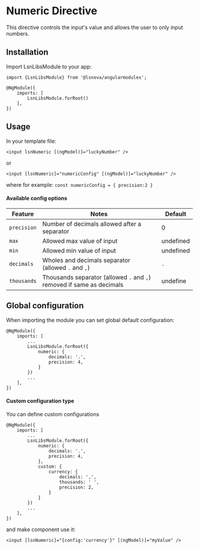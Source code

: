 # Numeric Directive

This directive controls the input's value and allows the user to only input numbers.

## Installation
Import LsnLibsModule to your app: 

`import {LsnLibsModule} from '@lsnova/angularmodules';`

```
@NgModule({
    imports: [
        LsnLibsModule.forRoot()
    ],
})
```

## Usage
In your template file:

`<input lsnNumeric [(ngModel)]="luckyNumber" />`

or

`<input [lsnNumeric]="numericConfig" [(ngModel)]="luckyNumber" />`

where for example: `const numericConfig = { precision:2 }`

#### Available config options

| Feature          | Notes                                                                  | Default      |
|------------------|------------------------------------------------------------------------|--------------|
| `precision`      | Number of decimals allowed after a separator                           |   0          |
| `max`            | Allowed max value of input                                             |   undefined  |
| `min`            | Allowed min value of input                                             |   undefined  |
| `decimals`       | Wholes and decimals separator (allowed `.` and `,`)                    |   `.`        |
| `thousands`      | Thousands separator (allowed `.` and `,`) removed if same as decimals  |   undefine   |

## Global configuration
When importing the module you can set global default configuration:
```
@NgModule({
    imports: [
        ...
        LsnLibsModule.forRoot({
            numeric: {
                decimals: '.',
                precision: 4,
            }
        })
        ...
    ],
})
```

#### Custom configuration type
You can define custom configurations
```
@NgModule({
    imports: [
        ...
        LsnLibsModule.forRoot({
            numeric: {
                decimals: '.',
                precision: 4,
            },
            custom: {
                currency: {
                    decimals: ',',
                    thousands: ' ',
                    precision: 2,
                }
            }
        })
        ...
    ],
})
```

and make component use it:

`<input [lsnNumeric]="{config:'currency'}" [(ngModel)]="myValue" /> `


